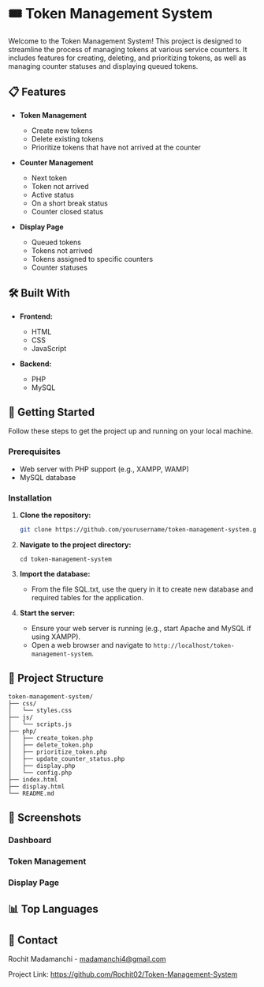 # 🎟️ Token Management System

Welcome to the Token Management System! This project is designed to streamline the process of managing tokens at various service counters. It includes features for creating, deleting, and prioritizing tokens, as well as managing counter statuses and displaying queued tokens.

## 📋 Features

- **Token Management**
  - Create new tokens
  - Delete existing tokens
  - Prioritize tokens that have not arrived at the counter

- **Counter Management**
  - Next token
  - Token not arrived
  - Active status
  - On a short break status
  - Counter closed status

- **Display Page**
  - Queued tokens
  - Tokens not arrived
  - Tokens assigned to specific counters
  - Counter statuses

## 🛠️ Built With

- **Frontend:**
  - HTML
  - CSS
  - JavaScript

- **Backend:**
  - PHP
  - MySQL

## 🚀 Getting Started

Follow these steps to get the project up and running on your local machine.

### Prerequisites

- Web server with PHP support (e.g., XAMPP, WAMP)
- MySQL database

### Installation

1. **Clone the repository:**
   ```sh
   git clone https://github.com/yourusername/token-management-system.git

2. **Navigate to the project directory:**
   
   ```cd token-management-system```

3. **Import the database:**
   - From the file SQL.txt, use the query in it to create new database and required tables for the application.

4. **Start the server:**
   - Ensure your web server is running (e.g., start Apache and MySQL if using XAMPP).
   - Open a web browser and navigate to `http://localhost/token-management-system`.

## 📂 Project Structure
```
token-management-system/
├── css/
│   └── styles.css
├── js/
│   └── scripts.js
├── php/
│   ├── create_token.php
│   ├── delete_token.php
│   ├── prioritize_token.php
│   ├── update_counter_status.php
│   ├── display.php
│   └── config.php
├── index.html
├── display.html
└── README.md
```

## 📸 Screenshots



### Dashboard



### Token Management



### Display Page



## 📊 Top Languages



## 📧 Contact

Rochit Madamanchi - madamanchi4@gmail.com

Project Link: https://github.com/Rochit02/Token-Management-System
